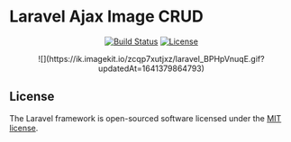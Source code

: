 
# Laravel Ajax Image CRUD
<p align="center">
<a href="https://travis-ci.org/laravel/framework"><img src="https://travis-ci.org/laravel/framework.svg" alt="Build Status"></a>
<a href="https://packagist.org/packages/laravel/framework"><img src="https://img.shields.io/packagist/l/laravel/framework" alt="License"></a>
</p>

<p align="center">
![](https://ik.imagekit.io/zcqp7xutjxz/laravel_BPHpVnuqE.gif?updatedAt=1641379864793)
</p>

## License

The Laravel framework is open-sourced software licensed under the [MIT license](https://opensource.org/licenses/MIT).

